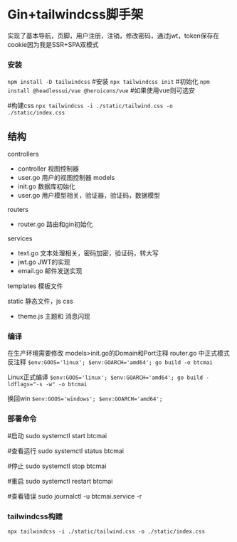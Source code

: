 # Gin+tailwindcss脚手架

实现了基本导航，页脚，用户注册，注销，修改密码，通过jwt，token保存在cookie因为我是SSR+SPA双模式

### 安装

`npm install -D tailwindcss`  #安装
`npx tailwindcss init` #初始化
`npm install @headlessui/vue @heroicons/vue` #如果使用vue则可选安

#构建css
`npx tailwindcss -i ./static/tailwind.css -o ./static/index.css`

## 结构

controllers
- controller 视图控制器
- user.go 用户的视图控制器
models
- init.go 数据库初始化
- user.go 用户模型相关，验证器，验证码，数据模型

routers
- router.go 路由和gin初始化

services
- text.go 文本处理相关，密码加密，验证码，转大写
- jwt.go JWT的实现
- email.go 邮件发送实现

templates 模板文件

static 静态文件，js css
- theme.js 主题和 消息闪现


### 编译

在生产环境需要修改 models>init.go的Domain和Port注释
router.go 中正式模式反注释
`$env:GOOS='linux'; $env:GOARCH='amd64'; go build -o btcmai`


Linux正式编译
`$env:GOOS='linux'; $env:GOARCH='amd64'; go build -ldflags="-s -w" -o btcmai`

换回win
`$env:GOOS='windows'; $env:GOARCH='amd64';`

### 部署命令
#启动
sudo systemctl start btcmai

#查看运行
sudo systemctl status btcmai

#停止
sudo systemctl stop btcmai

#重启
sudo systemctl restart btcmai

#查看错误
sudo journalctl -u btcmai.service -r


### tailwindcss构建
`npx tailwindcss -i ./static/tailwind.css -o ./static/index.css`



